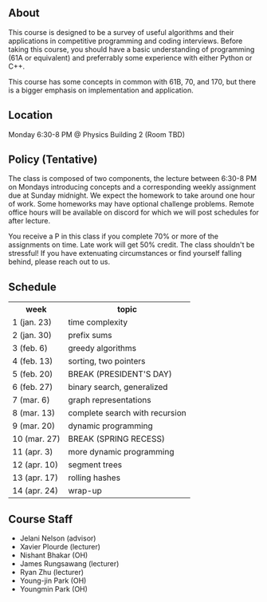 ## About

This course is designed to be a survey of useful algorithms and their applications in competitive programming and coding interviews. Before taking this course, you should have a basic understanding of programming (61A or equivalent) and preferrably some experience with either Python or C++.

This course has some concepts in common with 61B, 70, and 170, but there is a bigger emphasis on implementation and application.

## Location

Monday 6:30-8 PM @ Physics Building 2 (Room TBD)

## Policy (Tentative)

The class is composed of two components, the lecture between 6:30-8 PM on Mondays introducing concepts and a corresponding weekly assignment due at Sunday midnight. We expect the homework to take around one hour of work. Some homeworks may have optional challenge problems. Remote office hours will be available on discord for which we will post schedules for after lecture.

You receive a P in this class if you complete 70% or more of the assignments on time. Late work will get 50% credit. The class shouldn't be stressful! If you have extenuating circumstances or find yourself falling behind, please reach out to us.

## Schedule

<table>
<tr><th>week</th><th>topic</th></tr>
<tr><td>1 (jan. 23)   </td><td>time complexity</td></tr>
<tr><td>2 (jan. 30)   </td><td>prefix sums</td></tr>
<tr><td>3 (feb. 6)    </td><td>greedy algorithms</td></tr>
<tr><td>4 (feb. 13)   </td><td>sorting, two pointers</td></tr>
<tr class="break"><td>5 (feb. 20)   </td><td>BREAK (PRESIDENT'S DAY)</td></tr>
<tr><td>6 (feb. 27)   </td><td>binary search, generalized</td></tr>
<tr><td>7 (mar. 6)    </td><td>graph representations</td></tr>
<tr><td>8 (mar. 13)   </td><td>complete search with recursion</td></tr>
<tr><td>9 (mar. 20)   </td><td>dynamic programming</td></tr>
<tr class="break"><td>10 (mar. 27)  </td><td>BREAK (SPRING RECESS)</td></tr>
<tr><td>11 (apr. 3)   </td><td>more dynamic programming</td></tr>
<tr><td>12 (apr. 10)  </td><td>segment trees</td></tr>
<tr><td>13 (apr. 17)  </td><td>rolling hashes</td></tr>
<tr><td>14 (apr. 24)  </td><td>wrap-up</td></tr>
</table>

## Course Staff

* Jelani Nelson (advisor)
* Xavier Plourde (lecturer)
* Nishant Bhakar (OH)
* James Rungsawang (lecturer)
* Ryan Zhu (lecturer)
* Young-jin Park (OH)
* Youngmin Park (OH)

